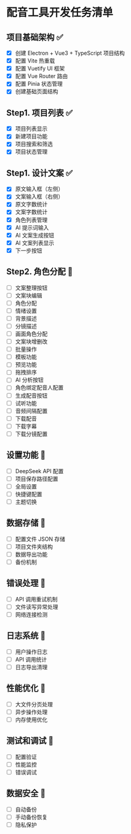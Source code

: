 # 配音工具开发任务清单

## 项目基础架构 ✅

- [x] 创建 Electron + Vue3 + TypeScript 项目结构
- [x] 配置 Vite 热重载
- [x] 配置 Vuetify UI 框架
- [x] 配置 Vue Router 路由
- [x] 配置 Pinia 状态管理
- [x] 创建基础页面结构

## Step1. 项目列表 ✅

- [x] 项目列表显示
- [x] 新建项目功能
- [x] 项目搜索和筛选
- [x] 项目状态管理

## Step1. 设计文案 ✅

- [x] 原文输入框（左侧）
- [x] 文案输入框（右侧）
- [x] 原文字数统计
- [x] 文案字数统计
- [x] 角色列表管理
- [x] AI 提示词输入
- [x] AI 文案生成按钮
- [x] AI 文案列表显示
- [x] 下一步按钮

## Step2. 角色分配 🔄

- [ ] 文案整理按钮
- [ ] 文案块编辑
- [ ] 角色分配
- [ ] 情绪设置
- [ ] 背景描述
- [ ] 分镜描述
- [ ] 画面角色分配
- [ ] 文案块增删改
- [ ] 批量操作
- [ ] 模板功能
- [ ] 预览功能
- [ ] 拖拽排序
- [ ] AI 分析按钮
- [ ] 角色绑定配音人配置
- [ ] 生成配音按钮
- [ ] 试听功能
- [ ] 音频间隔配置
- [ ] 下载配音
- [ ] 下载字幕
- [ ] 下载分镜配置

## 设置功能 🔄

- [ ] DeepSeek API 配置
- [ ] 项目保存路径配置
- [ ] 全局设置
- [ ] 快捷键配置
- [ ] 主题切换

## 数据存储 🔄

- [ ] 配置文件 JSON 存储
- [ ] 项目文件夹结构
- [ ] 数据导出功能
- [ ] 备份机制

## 错误处理 🔄

- [ ] API 调用重试机制
- [ ] 文件读写异常处理
- [ ] 网络连接检测

## 日志系统 🔄

- [ ] 用户操作日志
- [ ] API 调用统计
- [ ] 日志导出清理

## 性能优化 🔄

- [ ] 大文件分页处理
- [ ] 异步操作处理
- [ ] 内存使用优化

## 测试和调试 🔄

- [ ] 配置验证
- [ ] 性能监控
- [ ] 错误调试

## 数据安全 🔄

- [ ] 自动备份
- [ ] 手动备份恢复
- [ ] 隐私保护
